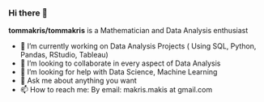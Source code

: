 ### Hi there 👋


**tommakris/tommakris** is a Mathematician and Data Analysis enthusiast 


- 🔭 I’m currently working on Data Analysis Projects ( Using SQL, Python, Pandas, RStudio, Tableau)
- 👯 I’m looking to collaborate in every aspect of Data Analysis
- 🤔 I’m looking for help with Data Science, Machine Learning
- 💬 Ask me about anything you want
- 📫 How to reach me: By email: makris.makis at gmail.com


